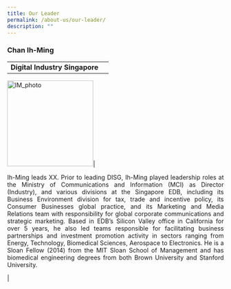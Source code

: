 ```yaml
---
title: Our Leader
permalink: /about-us/our-leader/
description: ""
---
```

### Chan Ih-Ming

|  |  |
| -------- | -------- |
|**Digital Industry Singapore**

<img width="200" alt="IM_photo" src="/images/images/ih_ming.jpg">|<p align="justify">Ih-Ming leads XX. Prior to leading DISG, Ih-Ming played leadership roles at the Ministry of Communications and Information (MCI) as Director (Industry), and various divisions at the Singapore EDB, including its Business Environment division for tax, trade and incentive policy, its Consumer Businesses global practice, and its Marketing and Media Relations team with responsibility for global corporate communications and strategic marketing.  Based in EDB’s Silicon Valley office in California for over 5 years, he also led teams responsible for facilitating business partnerships and investment promotion activity in sectors ranging from Energy, Technology, Biomedical Sciences, Aerospace to Electronics. He is a Sloan Fellow (2014) from the MIT Sloan School of Management and has biomedical engineering degrees from both Brown University and Stanford University.</p>|